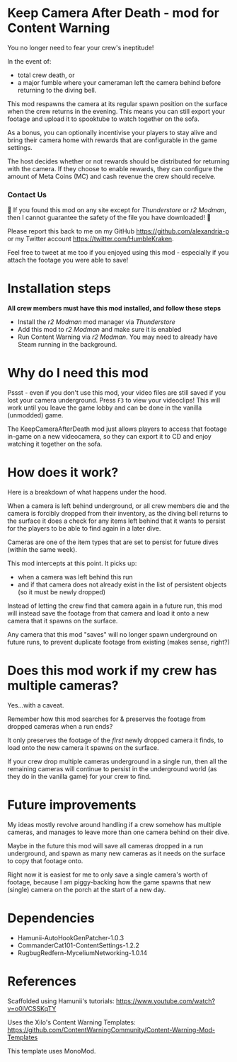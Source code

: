 # Keep Camera After Death - mod for Content Warning

You no longer need to fear your crew's ineptitude!

In the event of:
- total crew death, or
- a major fumble where your cameraman left the camera behind before returning to the diving bell.

This mod respawns the camera at its regular spawn position on the surface when the crew returns in the evening. This means you can still export your footage and upload it to spooktube to watch together on the sofa.

As a bonus, you can optionally incentivise your players to stay alive and bring their camera home with rewards that are configurable in the game settings.

The host decides whether or not rewards should be distributed for returning with the camera. If they choose to enable rewards, they can configure the amount of Meta Coins (MC) and cash revenue the crew should receive.

### Contact Us

🚨 If you found this mod on any site except for *Thunderstore* or *r2 Modman*, then I cannot guarantee the safety of the file you have downloaded! 🚨

Please report this back to me on my GitHub https://github.com/alexandria-p or my Twitter account https://twitter.com/HumbleKraken.

Feel free to tweet at me too if you enjoyed using this mod - especially if you attach the footage you were able to save!

# Installation steps

**All crew members must have this mod installed, and follow these steps**
  
* Install the *r2 Modman* mod manager via *Thunderstore*
* Add this mod to *r2 Modman* and make sure it is enabled
* Run Content Warning via *r2 Modman*. You may need to already have Steam running in the background.

# Why do I need this mod

Pssst - even if you don't use this mod, your video files are still saved if you lost your camera underground. Press `F3` to view your videoclips! This will work until you leave the game lobby and can be done in the vanilla (unmodded) game.

The KeepCameraAfterDeath mod just allows players to access that footage in-game on a new videocamera, so they can export it to CD and enjoy watching it together on the sofa.

# How does it work?

Here is a breakdown of what happens under the hood.

When a camera is left behind underground, or all crew members die and the camera is forcibly dropped from their inventory, as the diving bell returns to the surface it does a check for any items left behind that it wants to persist for the players to be able to find again in a later dive.

Cameras are one of the item types that are set to persist for future dives (within the same week).

This mod intercepts at this point. It picks up:
- when a camera was left behind this run
- and if that camera does not already exist in the list of persistent objects (so it must be newly dropped)

Instead of letting the crew find that camera again in a future run, this mod will instead save the footage from that camera and load it onto a new camera that it spawns on the surface.

Any camera that this mod "saves" will no longer spawn underground on future runs, to prevent duplicate footage from existing (makes sense, right?)

# Does this mod work if my crew has multiple cameras?

Yes...with a caveat.

Remember how this mod searches for & preserves the footage from dropped cameras when a run ends?

It only preserves the footage of the *first* newly dropped camera it finds, to load onto the new camera it spawns on the surface.

If your crew drop multiple cameras underground in a single run, then all the remaining cameras will continue to persist in the underground world (as they do in the vanilla game) for your crew to find.

# Future improvements

My ideas mostly revolve around handling if a crew somehow has multiple cameras, and manages to leave more than one camera behind on their dive. 

Maybe in the future this mod will save all cameras dropped in a run underground, and spawn as many new cameras as it needs on the surface to copy that footage onto. 

Right now it is easiest for me to only save a single camera's worth of footage, because I am piggy-backing how the game spawns that new (single) camera on the porch at the start of a new day.

# Dependencies

- Hamunii-AutoHookGenPatcher-1.0.3
- CommanderCat101-ContentSettings-1.2.2
- RugbugRedfern-MyceliumNetworking-1.0.14

# References

Scaffolded using Hamunii's tutorials: https://www.youtube.com/watch?v=o0lVCSSKqTY

Uses the Xilo's Content Warning Templates: https://github.com/ContentWarningCommunity/Content-Warning-Mod-Templates

This template uses MonoMod. 
